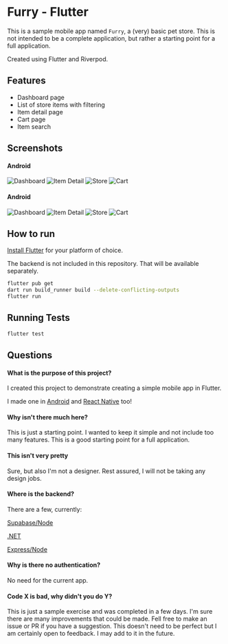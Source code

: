 # Furry - Flutter
This is a sample mobile app named `Furry`, a (very) basic pet store. This is not intended to be a complete application, but rather a starting point for a full application.

Created using Flutter and Riverpod.

## Features
- Dashboard page
- List of store items with filtering
- Item detail page
- Cart page
- Item search

## Screenshots
#### Android
![Dashboard](screenshots/Android/Dashboard.png)
![Item Detail](screenshots/Android/ItemDetails.png)
![Store](screenshots/Android/Store.png)
![Cart](screenshots/Android/Cart.png)

#### Android
![Dashboard](screenshots/iOS/Dashboard.png)
![Item Detail](screenshots/iOS/ItemDetails.png)
![Store](screenshots/iOS/Store.png)
![Cart](screenshots/iOS/Cart.png)

## How to run
[Install Flutter](https://docs.flutter.dev/get-started/install) for your platform of choice.

The backend is not included in this repository. That will be available separately.

```bash
flutter pub get
dart run build_runner build --delete-conflicting-outputs
flutter run
```

## Running Tests
```bash
flutter test
```

## Questions
#### What is the purpose of this project?
I created this project to demonstrate creating a simple mobile app in Flutter.

I made one in [Android](https://github.com/noahcolvin/furry-android) and [React Native](https://github.com/noahcolvin/furry-rn) too!

#### Why isn't there much here?
This is just a starting point. I wanted to keep it simple and not include too many features. This is a good starting point for a full application.

#### This isn't very pretty
Sure, but also I'm not a designer. Rest assured, I will not be taking any design jobs.

#### Where is the backend?
There are a few, currently:

[Supabase/Node](https://github.com/noahcolvin/furry-backend)

[.NET](https://github.com/noahcolvin/furry-backend-dotnet)

[Express/Node](https://github.com/noahcolvin/furry-backend-express)

#### Why is there no authentication?
No need for the current app.

#### Code X is bad, why didn't you do Y?
This is just a sample exercise and was completed in a few days. I'm sure there are many improvements that could be made. Fell free to make an issue or PR if you have a suggestion. This doesn't need to be perfect but I am certainly open to feedback. I may add to it in the future.